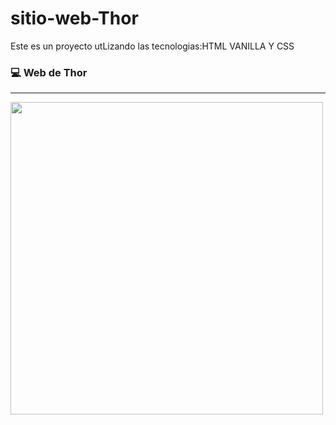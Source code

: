 # sitio-web-Thor
Este es un proyecto utLizando las tecnologias:HTML VANILLA Y CSS


### :computer: Web  de Thor
----------------------------------
<img src="thor-captura.jpg" width="500px" />

